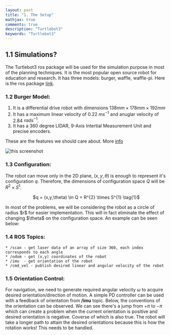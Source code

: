 ```yaml
---
layout: post
title: "1. The Setup"
mathjax: true
comments: true
description: "Turtlebot3"
keywords: "Turtlebot3"
---
```


## 1.1 Simulations?  
The Turtlebot3 ros package will be used for the simulation purpose in most of the planning techniques. It is the most popular open source robot for education and research. It has three models: burger, waffle, waffle-pi. Here is the ros package [link](http://wiki.ros.org/turtlebot3).  

### 1.2 Burger Model:  
1. It is a differential drive robot with dimensions $138mm × 178mm × 192mm$  
2. It has a maximum linear velocity of 0.22 $m s^{-1}$ and anuglar velocity of 2.84 $rad s^{-1}$.
3. It has a 360 degree LIDAR, 9-Axis Intertial Measurement Unit and precise encoders.

These are the features we should care about. More [info](http://emanual.robotis.com/docs/en/platform/turtlebot3/overview/)

![this screenshot](https://github.com/dv367/thinkspace/blob/master/assets/images/turtlebot3_dimension1.png)

### 1.3 Configuration:  
The robot can move only in the 2D plane, $(x,y,\theta)$ is enough to represent it's configuration $q$. Therefore, the dimensions of configuration space $Q$ will be $R^{2}  \times S^{1}$.  
<p align="center">
$q = (x,y,\theta) \in Q = R^{2} \times S^{1} \tag{1}$
</p>
In most of the problems, we will be considering the robot as a circle of radius $r$ for easier implementation. This will in fact eliminate the effect of changing $\theta$ on the configuration space. An example can be seen below:  

### 1.4 ROS Topics:  
```
* /scan - get laser data of an array of size 360, each index corresponds to each angle 
* /odom - get (x,y) coordinates of the robot 
* /imu  - get orientation of the robot
* /cmd_vel - publish desired linear and angular velocity of the robot
```  
### 1.5 Orientation Control:  
For navigation, we need to generate required angular velocity $\omega$ to acquire desired orientation/direction of motion. A simple PD controller can be used with a feedback of orientation from **/imu** topic. Below, the conventions of the orientation can be observed. We can see there's a jump from $+\pi$ to $-\pi$ which can create a problem when the current orientation is positive and desired orientation is negative. Coverse of which is also true. The robot will take a longer path to attain the desired orientations because this is how the rotation works! This needs to be handled.  








